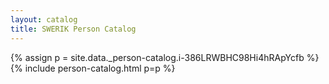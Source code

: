```yaml
---
layout: catalog
title: SWERIK Person Catalog
---
```

{% assign p = site.data._person-catalog.i-386LRWBHC98Hi4hRApYcfb %}
{% include person-catalog.html p=p %}


